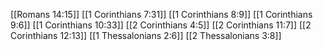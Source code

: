 [[Romans 14:15]]
[[1 Corinthians 7:31]]
[[1 Corinthians 8:9]]
[[1 Corinthians 9:6]]
[[1 Corinthians 10:33]]
[[2 Corinthians 4:5]]
[[2 Corinthians 11:7]]
[[2 Corinthians 12:13]]
[[1 Thessalonians 2:6]]
[[2 Thessalonians 3:8]]
